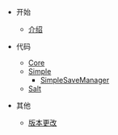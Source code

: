 - 开始

  - [介绍](md/installation.md)
  
- 代码
	- [Core](md/scripts/core.md)
	- [Simple](md/scripts/simple.md)
		- [SimpleSaveManager](md/scripts/Simple/SimpleSaveManager.md)
	- [Salt](md/scripts/salt.md)

- 其他
  - [版本更改](md/changelog.md)
